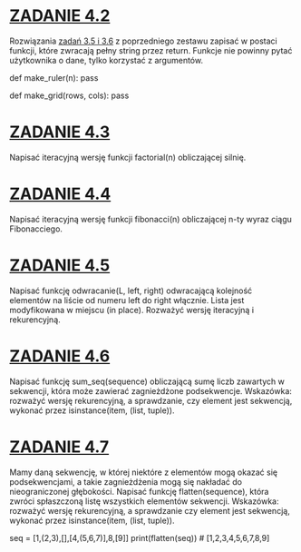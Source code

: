 # [ZADANIE 4.2](Zadanie_4-2.py)
Rozwiązania [zadań 3.5 i 3.6](../Lab_3) z poprzedniego zestawu zapisać w postaci funkcji, które zwracają pełny string przez return. Funkcje nie powinny pytać użytkownika o dane, tylko korzystać z argumentów.

def make_ruler(n): pass

def make_grid(rows, cols): pass

# [ZADANIE 4.3](Zadanie_4-3.py)
Napisać iteracyjną wersję funkcji factorial(n) obliczającej silnię.

# [ZADANIE 4.4](Zadanie_4-4.py)
Napisać iteracyjną wersję funkcji fibonacci(n) obliczającej n-ty wyraz ciągu Fibonacciego.

# [ZADANIE 4.5](Zadanie_4-5.py)
Napisać funkcję odwracanie(L, left, right) odwracającą kolejność elementów na liście od numeru left do right włącznie. Lista jest modyfikowana w miejscu (in place). Rozważyć wersję iteracyjną i rekurencyjną.

# [ZADANIE 4.6](Zadanie_4-6.py)
Napisać funkcję sum_seq(sequence) obliczającą sumę liczb zawartych w sekwencji, która może zawierać zagnieżdżone podsekwencje. Wskazówka: rozważyć wersję rekurencyjną, a sprawdzanie, czy element jest sekwencją, wykonać przez isinstance(item, (list, tuple)).

# [ZADANIE 4.7](Zadanie_4-7.py)
Mamy daną sekwencję, w której niektóre z elementów mogą okazać się podsekwencjami, a takie zagnieżdżenia mogą się nakładać do nieograniczonej głębokości. Napisać funkcję flatten(sequence), która zwróci spłaszczoną listę wszystkich elementów sekwencji. Wskazówka: rozważyć wersję rekurencyjną, a sprawdzanie czy element jest sekwencją, wykonać przez isinstance(item, (list, tuple)).

seq = [1,(2,3),[],[4,(5,6,7)],8,[9]]
print(flatten(seq))   # [1,2,3,4,5,6,7,8,9]

